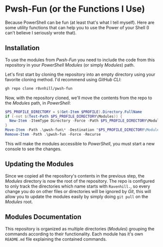 # Pwsh-Fun (or the Functions I Use)

Because PowerShell can be fun (at least that's what I tell myself).
Here are some utility functions that can help you to use the Power of your Shell (I can't believe I
seriously wrote that).

## Installation

To use the modules from *Pwsh-Fun* you need to include the code from this repository in your 
*PowerShell Modules* (or simply *Modules*) path.

Let's first start by cloning the repository into an empty directory using your favorite cloning 
method.
I'd recommend using *GitHub CLI*:

```bash
gh repo clone r8vnhill/pwsh-fun
```

Now, with the repository cloned, we'll move the contents from the repo to the *Modules* path, in
*PowerShell*:

```powershell
$PS_PROFILE_DIRECTORY = $(Get-Item $PROFILE).Directory.FullName
if (-not $(Test-Path $PS_PROFILE_DIRECTORY\Modules)) {
  New-Item -ItemType Directory -Force -Path $PS_PROFILE_DIRECTORY\Modules
}
Move-Item -Path .\pwsh-fun\* -Destination "$PS_PROFILE_DIRECTORY\Modules\"
Remove-Item -Path .\pwsh-fun -Force -Recurse
```

This will make the modules accessible to *PowerShell*, you must start a new console to see the 
changes.

## Updating the Modules

Since we copied all the repository's contents in the previous step, the *Modules* directory is now
the root of the repository.
The repo is configured to only track the directories which name starts with ``Ravenhill.``, so every
change you do on other files or directories will be ignored by *Git*, this will allow you to update
the modules easily by simply doing ``git pull`` on the *Modules* root.

## Modules Documentation

This repository is organized as multiple directories (*Modules*) grouping the commands according
to their functionality.
Each module has it's own ``README.md`` file explaining the contained commands.

<!-- ## ConvertTo-Mp3

Converts a list of files to mp3.

Makes a conversion of all valid audio files of a directory to .mp3 extension using _ffmpeg_.

### SYNTAX
```powershell
ConvertTo-MP3 [-Path] <String> [-Cleanup] [<CommonParameters>]
```
Using the ``Cleanup`` flag will delete the original audio files if the conversion was successful.

## Ceil

Calculates the ceiling of a number.

For any _x_ returns the **closest integer** that's **greater or equal** than _x_.

### SYNTAX
```powershell
Ceil [[-x] <Double>] [<CommonParameters>]
```

## Invoke-GradleRun

Invokes a `gradle run` Task and waits for it to finish it's execution.
### SYNTAX

```powershell
Invoke-GradleRun [-Path] <String> [[-Arguments] <String[]>] [<CommonParameters>]
```
#### PARAMETERS 
- ``Path``: The path to a folder containing a ``gradle.build`` or ``gradle.build.kts`` file.

### EXAMPLES

```powershell
function Some-Function {
  Invoke-GradleRun -Path 'C:\Some\Function\Path\GradleProject' $Args
}
```

## Test-Command

Checks if a command exists.

### SYNTAX

```powershell
Test-Command [-Command] <String> [<CommonParameters>]
```
#### PARAMETERS
```powershell
-Command <String>
  The name of the command to check.
```

#### Examples
```powershell
PS> Test-Command winget
True
```
---
```powershell
PS> Test-Command julia
False
```
---
```powershell
PS> 'julia' | Test-Command
False
```

## Test-Application

Checks if an application is installed on the system.


### SYNTAX
```powershell
Test-Application [[-Name] <String>] [<CommonParameters>]

Test-Application [-DisplayName] <String> [<CommonParameters>]
```

### PARAMETERS

```powershell
-DisplayName <String>
    The display name of the application.

-Name <String>
    The name of the process that identifies the application.
```

### Examples

```powershell
PS> Test-Application 'NVIDIA Web Helper.exe'
# True if the service NVIDIA Web Helper is registered, False otherwise
```

---

```powershell
PS> Test-Application -Name '7-zip'
# True if 7-zip is installed, false otherwise
```

---
```powershell
PS> Test-Application -DisplayName '3Tene'
# True if 3Tene is installed, regardless of the installation method
# (If using Steam this could have been registered with a 'Name' like Steam App XXXXXX)
``` -->
